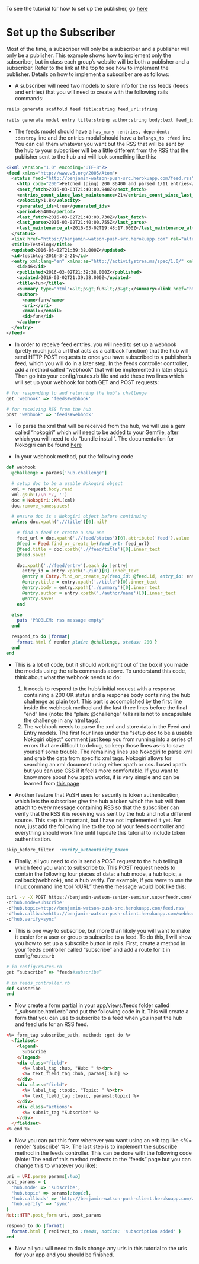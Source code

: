 To see the tutorial for how to set up the publisher, go [here](https://github.com/americk0/PuSH_publisher "PuSH publisher")

# Set up the Subscriber
Most of the time, a subscriber will only be a subscriber and a publisher will only be a publisher. This example shows how to implement only the subscriber, but in class each group’s website will be both a publisher and a subscriber. Refer to the link at the top to see how to implement the publisher. Details on how to implement a subscriber are as follows:

* A subscriber will need two models to store info for the rss feeds (feeds and entries) that you will need to create with the following rails commands:

```bash
rails generate scaffold feed title:string feed_url:string

rails generate model entry title:string author:string body:text feed_id:integer entry_id:integer
```

* The feeds model should have a `has_many :entries, dependent: :destroy` line and the entries modal should have a `belongs_to :feed` line. You can call them whatever you want but the RSS that will be sent by the hub to your subscriber will be a little different from the RSS that the publisher sent to the hub and will look something like this:

```xml
<?xml version="1.0" encoding="UTF-8"?>
<feed xmlns="http://www.w3.org/2005/Atom">
  <status feed="http://benjamin-watson-push-src.herokuapp.com/feed.rss" xmlns="http://superfeedr.com/xmpp-pubsub-ext">
    <http code="200">Fetched (ping) 200 86400 and parsed 1/11 entries</http>
    <next_fetch>2016-03-03T21:40:00.948Z</next_fetch>
    <entries_count_since_last_maintenance>21</entries_count_since_last_maintenance>
    <velocity>1.8</velocity>
    <generated_ids>true</generated_ids>
    <period>86400</period>
    <last_fetch>2016-03-02T21:40:00.730Z</last_fetch>
    <last_parse>2016-03-02T21:40:00.755Z</last_parse>
    <last_maintenance_at>2016-03-02T19:48:17.000Z</last_maintenance_at>
  </status>
  <link href="https://benjamin-watson-push-src.herokuapp.com" rel="alternate" title="TestBlog" type="text/html"/><link href="https://benjamin-watson-senior-seminar.superfeedr.com/" rel="hub" title="" type="text/html"/><link href="http://benjamin-watson-push-src.herokuapp.com/feed.rss" rel="self" title="TestBlog" type="application/rss+xml"/>
  <title>TestBlog</title>
  <updated>2016-03-02T21:39:38.000Z</updated>
  <id>testblog-2016-3-2-21</id>
  <entry xml:lang="en" xmlns:as="http://activitystrea.ms/spec/1.0/" xmlns:geo="http://www.georss.org/georss" xmlns:sf="http://superfeedr.com/xmpp-pubsub-ext" xmlns="http://www.w3.org/2005/Atom">
    <id>46</id>
    <published>2016-03-02T21:39:38.000Z</published>
    <updated>2016-03-02T21:39:38.000Z</updated>
    <title>fun</title>
    <summary type="html">&lt;p&gt;fun&lt;/p&gt;</summary><link href="https://benjamin-watson-push-src.herokuapp.com/blog_articles/46" rel="alternate" title="fun" type="text/html"/>
    <author>
      <name>fun</name>
      <uri></uri>
      <email></email>
      <id>fun</id>
    </author>
  </entry>
</feed>
```

* In order to receive feed entries, you will need to set up a webhook (pretty much just a url that acts as a callback function) that the hub will send HTTP POST requests to once you have subscribed to a publisher’s feed, which you will do in a later step. In the feeds controller controller, add a method called “webhook” that will be implemented in later steps. Then go into your config/routes.rb file and add these two lines which will set up your webhook for both GET and POST requests:

```ruby
# for responding to and returning the hub's challenge
get 'webhook' => 'feeds#webhook'

# for receiving RSS from the hub
post 'webhook' => 'feeds#webhook'
```

* To parse the xml that will be received from the hub, we will use a gem called “nokogiri” which will need to be added to your Gemfile, after which you will need to do “bundle install”. The documentation for Nokogiri can be found [here](http://www.rubydoc.info/github/sparklemotion/nokogiri/Nokogiri/XML/Node "Nokogiri documentation")

* In your webhook method, put the following code

```ruby
def webhook
  @challenge = params['hub.challenge']

  # setup doc to be a usable Nokogiri object
  xml = request.body.read
  xml.gsub!(/\n */, '')
  doc = Nokogiri::XML(xml)
  doc.remove_namespaces!

  # ensure doc is a Nokogiri object before continuing
  unless doc.xpath('.//title')[0].nil?

    # find a feed or create a new one
    feed_url = doc.xpath('.//feed/status')[0].attribute('feed').value
    @feed = Feed.find_or_create_by(feed_url: feed_url)
    @feed.title = doc.xpath('.//feed/title')[0].inner_text
    @feed.save!

    doc.xpath('.//feed/entry').each do |entry|
      entry_id = entry.xpath('./id')[0].inner_text
      @entry = Entry.find_or_create_by(feed_id: @feed.id, entry_id: entry_id)
      @entry.title = entry.xpath('./title')[0].inner_text
      @entry.body = entry.xpath('./summary')[0].inner_text
      @entry.author = entry.xpath('./author/name')[0].inner_text
      @entry.save!
    end

  else
    puts 'PROBLEM: rss message empty'
  end

  respond_to do |format|
    format.html { render plain: @challenge, status: 200 }
  end
end
```

* This is a lot of code, but it should work right out of the box if you made the models using the rails commands above. To understand this code, think about what the webhook needs to do:
  1. It needs to respond to the hub’s initial request with a response containing a 200 OK status and a response body containing the hub challenge as plain text. This part is accomplished by the first line inside the webhook method and the last three lines before the final “end” line (note: the “plain: @challenge” tells rails not to encapsulate the challenge in any html tags).
  2. The webhook needs to parse the xml and store data in the Feed and Entry models. The first four lines under the “setup doc to be a usable Nokogiri object” comment just keep you from running into a series of errors that are difficult to debug, so keep those lines as-is to save yourself some trouble. The remaining lines use Nokogiri to parse xml and grab the data from specific xml tags. Nokogiri allows for searching an xml document using either xpath or css. I used xpath but you can use CSS if it feels more comfortable. If you want to know more about how xpath works, it is very simple and can be learned from [this page](http://www.w3schools.com/xsl/xpath_syntax.asp "Xpath Tutorial")

* Another feature that PuSH uses for security is token authentication, which lets the subscriber give the hub a token which the hub will then attach to every message containing RSS so that the subscriber can verify that the RSS it is receiving was sent by the hub and not a different source. This step is important, but I have not implemented it yet. For now, just add the following line to the top of your feeds controller and everything should work fine until I update this tutorial to include token authentication.

```ruby
skip_before_filter  :verify_authenticity_token
```

* Finally, all you need to do is send a POST request to the hub telling it which feed you want to subscribe to. This POST request needs to contain the following four pieces of data: a hub mode, a hub topic, a callback(webhook), and a hub verify. For example, if you were to use the linux command line tool “cURL” then the message would look like this:

```bash
curl -v -X POST https://benjamin-watson-senior-seminar.superfeedr.com/
-d'hub.mode=subscribe'
-d'hub.topic=http://benjamin-watson-push-src.herokuapp.com/feed.rss'
-d'hub.callback=http://benjamin-watson-push-client.herokuapp.com/webhook'
-d'hub.verify=sync'
```

* This is one way to subscribe, but more than likely you will want to make it easier for a user or group to subscribe to a feed. To do this, I will show you how to set up a subscribe button in rails. First, create a method in your feeds controller called “subscribe” and add a route for it in config/routes.rb

```ruby
# in config/routes.rb
get “subscribe” => “feeds#subscribe”
```
```ruby
# in feeds_controller.rb
def subscribe
end
```

* Now create a form partial in your app/views/feeds folder called “\_subscribe.html.erb” and put the following code in it. This will create a form that you can use to subscribe to a feed when you input the hub and feed urls for an RSS feed.

```html
<%= form_tag subscribe_path, method: :get do %>
  <fieldset>
    <legend>
      Subscribe
    </legend>
    <div class="field">
      <%= label_tag :hub, "Hub: " %><br>
      <%= text_field_tag :hub, params[:hub] %>
    </div>
    <div class="field">
      <%= label_tag :topic, "Topic: " %><br>
      <%= text_field_tag :topic, params[:topic] %>
    </div>
    <div class="actions">
      <%= submit_tag "Subscribe" %>
    </div>
  </fieldset>
<% end %>
```

* Now you can put this form wherever you want using an erb tag like <%= render ‘subscribe’ %>. The last step is to implement the subscribe method in the feeds controller. This can be done with the following code (Note: The end of this method redirects to the “feeds” page but you can change this to whatever you like):

```ruby
uri = URI.parse params[:hub]
post_params = {
  'hub.mode' => 'subscribe',
  'hub.topic' => params[:topic],
  'hub.callback' => 'http://benjamin-watson-push-client.herokuapp.com/webhook',
  'hub.verify' => 'sync'
}
Net::HTTP.post_form uri, post_params

respond_to do |format|
  format.html { redirect_to :feeds, notice: 'subscription added' }
end
```

* Now all you will need to do is change any urls in this tutorial to the urls for your app and you should be finished.
